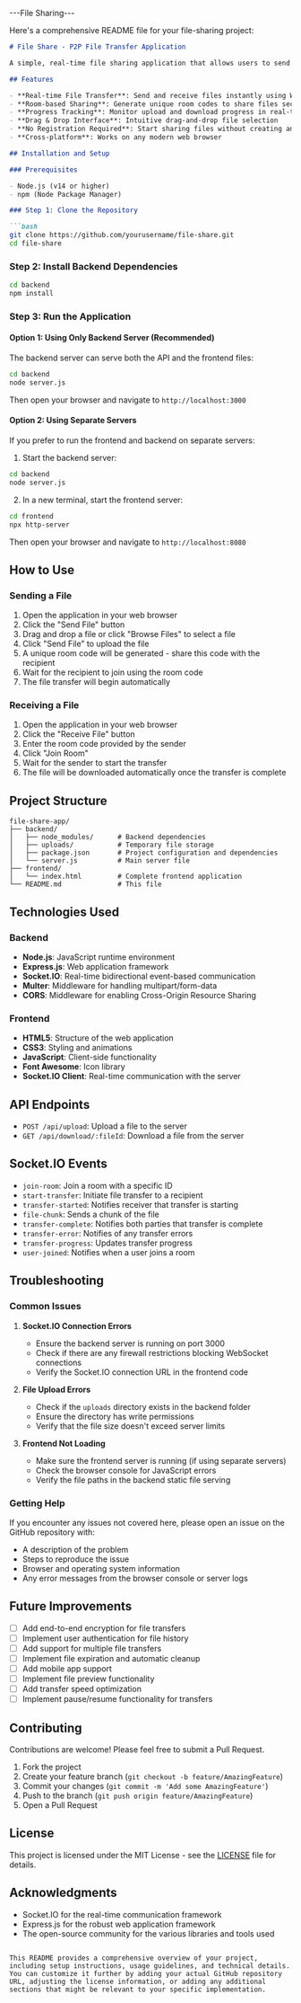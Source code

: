 ---File Sharing---


Here's a comprehensive README file for your file-sharing project:

```markdown
# File Share - P2P File Transfer Application

A simple, real-time file sharing application that allows users to send and receive files securely over the internet using room codes.

## Features

- **Real-time File Transfer**: Send and receive files instantly using WebSocket technology
- **Room-based Sharing**: Generate unique room codes to share files securely
- **Progress Tracking**: Monitor upload and download progress in real-time
- **Drag & Drop Interface**: Intuitive drag-and-drop file selection
- **No Registration Required**: Start sharing files without creating an account
- **Cross-platform**: Works on any modern web browser

## Installation and Setup

### Prerequisites

- Node.js (v14 or higher)
- npm (Node Package Manager)

### Step 1: Clone the Repository

```bash
git clone https://github.com/yourusername/file-share.git
cd file-share
```

### Step 2: Install Backend Dependencies

```bash
cd backend
npm install
```

### Step 3: Run the Application

#### Option 1: Using Only Backend Server (Recommended)

The backend server can serve both the API and the frontend files:

```bash
cd backend
node server.js
```

Then open your browser and navigate to `http://localhost:3000`

#### Option 2: Using Separate Servers

If you prefer to run the frontend and backend on separate servers:

1. Start the backend server:
```bash
cd backend
node server.js
```

2. In a new terminal, start the frontend server:
```bash
cd frontend
npx http-server
```

Then open your browser and navigate to `http://localhost:8080`

## How to Use

### Sending a File

1. Open the application in your web browser
2. Click the "Send File" button
3. Drag and drop a file or click "Browse Files" to select a file
4. Click "Send File" to upload the file
5. A unique room code will be generated - share this code with the recipient
6. Wait for the recipient to join using the room code
7. The file transfer will begin automatically

### Receiving a File

1. Open the application in your web browser
2. Click the "Receive File" button
3. Enter the room code provided by the sender
4. Click "Join Room"
5. Wait for the sender to start the transfer
6. The file will be downloaded automatically once the transfer is complete

## Project Structure

```
file-share-app/
├── backend/
│   ├── node_modules/      # Backend dependencies
│   ├── uploads/           # Temporary file storage
│   ├── package.json       # Project configuration and dependencies
│   └── server.js          # Main server file
├── frontend/
│   └── index.html         # Complete frontend application
└── README.md              # This file
```

## Technologies Used

### Backend
- **Node.js**: JavaScript runtime environment
- **Express.js**: Web application framework
- **Socket.IO**: Real-time bidirectional event-based communication
- **Multer**: Middleware for handling multipart/form-data
- **CORS**: Middleware for enabling Cross-Origin Resource Sharing

### Frontend
- **HTML5**: Structure of the web application
- **CSS3**: Styling and animations
- **JavaScript**: Client-side functionality
- **Font Awesome**: Icon library
- **Socket.IO Client**: Real-time communication with the server

## API Endpoints

- `POST /api/upload`: Upload a file to the server
- `GET /api/download/:fileId`: Download a file from the server

## Socket.IO Events

- `join-room`: Join a room with a specific ID
- `start-transfer`: Initiate file transfer to a recipient
- `transfer-started`: Notifies receiver that transfer is starting
- `file-chunk`: Sends a chunk of the file
- `transfer-complete`: Notifies both parties that transfer is complete
- `transfer-error`: Notifies of any transfer errors
- `transfer-progress`: Updates transfer progress
- `user-joined`: Notifies when a user joins a room

## Troubleshooting

### Common Issues

1. **Socket.IO Connection Errors**
   - Ensure the backend server is running on port 3000
   - Check if there are any firewall restrictions blocking WebSocket connections
   - Verify the Socket.IO connection URL in the frontend code

2. **File Upload Errors**
   - Check if the `uploads` directory exists in the backend folder
   - Ensure the directory has write permissions
   - Verify that the file size doesn't exceed server limits

3. **Frontend Not Loading**
   - Make sure the frontend server is running (if using separate servers)
   - Check the browser console for JavaScript errors
   - Verify the file paths in the backend static file serving

### Getting Help

If you encounter any issues not covered here, please open an issue on the GitHub repository with:
- A description of the problem
- Steps to reproduce the issue
- Browser and operating system information
- Any error messages from the browser console or server logs

## Future Improvements

- [ ] Add end-to-end encryption for file transfers
- [ ] Implement user authentication for file history
- [ ] Add support for multiple file transfers
- [ ] Implement file expiration and automatic cleanup
- [ ] Add mobile app support
- [ ] Implement file preview functionality
- [ ] Add transfer speed optimization
- [ ] Implement pause/resume functionality for transfers

## Contributing

Contributions are welcome! Please feel free to submit a Pull Request.

1. Fork the project
2. Create your feature branch (`git checkout -b feature/AmazingFeature`)
3. Commit your changes (`git commit -m 'Add some AmazingFeature'`)
4. Push to the branch (`git push origin feature/AmazingFeature`)
5. Open a Pull Request

## License

This project is licensed under the MIT License - see the [LICENSE](LICENSE) file for details.

## Acknowledgments

- Socket.IO for the real-time communication framework
- Express.js for the robust web application framework
- The open-source community for the various libraries and tools used
```

This README provides a comprehensive overview of your project, including setup instructions, usage guidelines, and technical details. You can customize it further by adding your actual GitHub repository URL, adjusting the license information, or adding any additional sections that might be relevant to your specific implementation.
